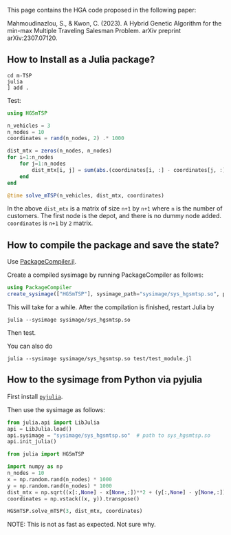 This page contains the HGA code proposed in the following paper: 

Mahmoudinazlou, S., & Kwon, C. (2023). A Hybrid Genetic Algorithm for the min-max Multiple Traveling Salesman Problem. arXiv preprint arXiv:2307.07120.

## How to Install as a Julia package?

```
cd m-TSP
julia
] add .
```

Test:
```julia
using HGSmTSP

n_vehicles = 3
n_nodes = 10
coordinates = rand(n_nodes, 2) .* 1000

dist_mtx = zeros(n_nodes, n_nodes)
for i=1:n_nodes
    for j=1:n_nodes
        dist_mtx[i, j] = sum(abs.(coordinates[i, :] - coordinates[j, :]))
    end
end

@time solve_mTSP(n_vehicles, dist_mtx, coordinates)
```

In the above `dist_mtx` is a matrix of size `n+1` by `n+1` where `n` is the number of customers. The first node is the depot, and there is no dummy node added. `coordinates` is `n+1` by `2` matrix. 




## How to compile the package and save the state?

Use [PackageCompiler.jl](https://github.com/JuliaLang/PackageCompiler.jl).

Create a compiled sysimage by running PackageCompiler as follows:
```julia
using PackageCompiler
create_sysimage(["HGSmTSP"], sysimage_path="sysimage/sys_hgsmtsp.so", precompile_execution_file="sysimage/precompile.jl")
```
This will take for a while. After the compilation is finished, restart Julia by
```
julia --sysimage sysimage/sys_hgsmtsp.so
```
Then test.

You can also do
```
julia --sysimage sysimage/sys_hgsmtsp.so test/test_module.jl
```


## How to the sysimage from Python via pyjulia


First install [`pyjulia`](https://github.com/JuliaPy/pyjulia).

Then use the sysimage as follows:
```python
from julia.api import LibJulia 
api = LibJulia.load()
api.sysimage = "sysimage/sys_hgsmtsp.so"  # path to sys_hgsmtsp.so
api.init_julia()

from julia import HGSmTSP

import numpy as np 
n_nodes = 10
x = np.random.rand(n_nodes) * 1000
y = np.random.rand(n_nodes) * 1000
dist_mtx = np.sqrt((x[:,None] - x[None,:])**2 + (y[:,None] - y[None,:])**2)
coordinates = np.vstack((x, y)).transpose()

HGSmTSP.solve_mTSP(3, dist_mtx, coordinates)
```

NOTE: This is not as fast as expected. Not sure why.
